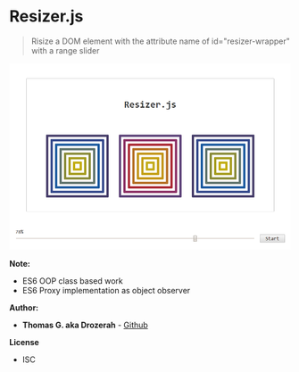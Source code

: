 # Resizer.js

> Risize a DOM element with the attribute name of id="resizer-wrapper" with a range slider

![alt](https://raw.githubusercontent.com/Drozerah/MyGitHubStorage/master/img/resizer/resizer.js.png)

__Note:__

- ES6 OOP class based work
- ES6 Proxy implementation as object observer

__Author:__

* **Thomas G. aka Drozerah** - [Github](https://github.com/Drozerah)

__License__

* ISC